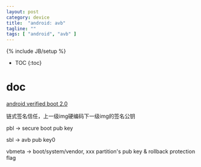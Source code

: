 ```yaml
---
layout: post
category: device
title:  "android: avb"
tagline: ""
tags: [ "android", "avb" ] 
---
```

{% include JB/setup %}

* TOC
{:toc}

# doc

[android verified boot 2.0](https://android.googlesource.com/platform/external/avb/+/master/README.md)

链式签名信任，上一级img硬编码下一级img的签名公钥

pbl -> secure boot pub key

sbl -> avb pub key0

vbmeta -> boot/system/vendor,  xxx partition's pub key & rollback protection flag

